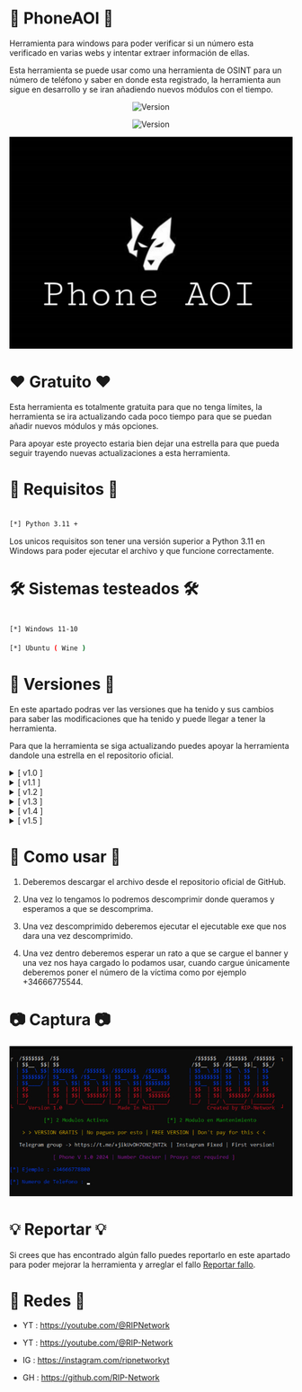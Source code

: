# 👑 PhoneAOI 👑

Herramienta para windows para poder verificar si un número esta verificado en varias webs y intentar extraer información de ellas.

Esta herramienta se puede usar como una herramienta de OSINT para un número de teléfono y saber en donde esta registrado, la herramienta aun sigue en desarrollo y se iran añadiendo nuevos módulos con el tiempo.

<p align="center"><img width="120px" alt="Version" src="https://img.shields.io/badge/PhoneAOI-purple"/></p>

<p align="center"><img width="120px" alt="Version" src="https://img.shields.io/badge/version-1.5-purple.svg?style=for-the-badge"/></p>

![Screenshot](/images/banner.png)

# ❤️ Gratuito ❤️

Esta herramienta es totalmente gratuita para que no tenga límites, la herramienta se ira actualizando cada poco tiempo para que se puedan añadir nuevos módulos y más opciones.

Para apoyar este proyecto estaria bien dejar una estrella para que pueda seguir trayendo nuevas actualizaciones a esta herramienta.

# 🔎 Requisitos 🔎
```bash

[*] Python 3.11 +

```
Los unicos requisitos son tener una versión superior a Python 3.11 en Windows para poder ejecutar el archivo y que funcione correctamente.

# 🛠 Sistemas testeados 🛠
```bash

[*] Windows 11-10

[*] Ubuntu ( Wine )

```

# 🔱 Versiones 🔱

En este apartado podras ver las versiones que ha tenido y sus cambios para saber las modificaciones que ha tenido y puede llegar a tener la herramienta.

Para que la herramienta se siga actualizando puedes apoyar la herramienta dandole una estrella en el repositorio oficial.

<details>
  <summary>[ v1.0 ]</summary>
  <p align="justify">[#] Version Oficial.</p>
</details>
<details>
  <summary>[ v1.1 ]</summary>
  <p align="justify">[#] Se ha añadido el modulo de Snapchat.</p>
</details>
<details>
  <summary>[ v1.2 ]</summary>
  <p align="justify">[#] Se ha arreglado la funcion de Instagram y errores a la hora de finalizar el script.</p>
</details>
<details>
  <summary>[ v1.3 ]</summary>
  <p align="justify">[#] Se ha añadido el modulo de RevealName.</p>
</details>
<details>
  <summary>[ v1.4 ]</summary>
  <p align="justify">[#] Se ha actualizado el menu y añadido nuevos modulos en estado de mantenimiento.</p>
</details>
<details>
  <summary>[ v1.5 ]</summary>
  <p align="justify">[#] Se ha añadido una funcion nueva de dorking de numeros de la herramienta PhoneInfoga.</p>
</details>

# 📍 Como usar 📍

1. Deberemos descargar el archivo desde el repositorio oficial de GitHub.

2. Una vez lo tengamos lo podremos descomprimir donde queramos y esperamos a que se descomprima.

3. Una vez descomprimido deberemos ejecutar el ejecutable exe que nos dara una vez descomprimido.

4. Una vez dentro deberemos esperar un rato a que se cargue el banner y una vez nos haya cargado lo podamos usar, cuando cargue únicamente deberemos poner el número de la víctima como por ejemplo +34666775544.

# 📷 Captura 📷

![Screenshot](/images/foto.png)

# 💡 Reportar 💡

Si crees que has encontrado algún fallo puedes reportarlo en este apartado para poder mejorar la herramienta y arreglar el fallo [Reportar fallo](https://github.com/RIP-Network/BanDashboard/issues/new).

# 🔴 Redes 🔴

* YT : https://youtube.com/@RIPNetwork
  
* YT : https://youtube.com/@RIP-Network
  
* IG : https://instagram.com/ripnetworkyt
  
* GH : https://github.com/RIP-Network
